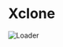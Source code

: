 # Xclone


![Loader](https://gifdb.com/images/thumbnail/buffering-loading-icon-moving-h9m8b9idk9tpksry.gif)
